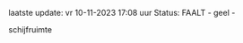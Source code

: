 laatste update: 
vr 10-11-2023 17:08   uur 
Status: FAALT - geel - 
<div class="service Y">schijfruimte</div>